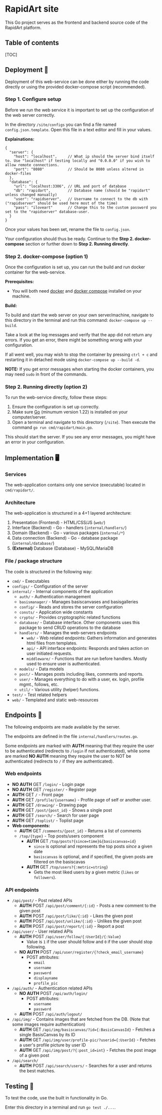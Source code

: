 # RapidArt site
This Go project serves as the frontend and backend source code of the RapidArt platform.

## Table of contents

[TOC]

## Deployment 🚀
Deployment of this web-service can be done either by running the code directly or using the provided docker-compose script (recommended).

### Step 1. Configure setup
Before we run the web service it is important to set up the configuration of the web server correctly.

In the directory `/site/configs` you can find a file named `config.json.template`. Open this file in a text editor and fill in your values.

**Explainations:**
```
{
  "server": {
    "host": "localhost",     // What ip should the server bind itself to. Use "localhost" if testing locally and "0.0.0.0" if you wish to allow remote connections.
    "port": "8080"           // Should be 8080 unless altered in docker-files
  },
  "database": {
    "url": "localhost:3306", // URL and port of database
    "db": "rapidart",        // Database name (should be "rapidart" unless changed manually)
    "user": "rapidserver",   // Username to connect to the db with ("rapidserver" should be used here most of the time)
    "pass": "iloveart"       // Change this to the custom password you set to the "rapidserver" database-user.
  }
}
```

Once your values has been set, rename the file to `config.json`.

Your configuration should thus be ready. Continue to the **Step 2. docker-compose** section or further down to **Step 2. Running directly**.

### Step 2. docker-compose (option 1)
Once the configuration is set up, you can run the build and run docker container for the web-service.

**Prerequisites:**
* You will both need [docker](https://docs.docker.com/get-started/get-docker/) and [docker compose](https://docs.docker.com/compose/install/) installed on your machine.

**Build:**

To build and start the web server on your own server/machine, navigate to this directory in the terminal and run this command: `docker-compose up --build`.

Take a look at the log messages and verify that the app did not return any errors. If you get an error, there might be something wrong with your configuration.

If all went well, you may wish to stop the container by pressing `ctrl + c` and restarting it in detached mode using `docker-compose up --build -d`.

**NOTE:** If you get error messages when starting the docker containers, you may need `sudo` in front of the commands.

### Step 2. Running directly (option 2)
To run the web-service directly, follow these steps:

1. Ensure the configuration is set up correctly.
2. Make sure [Go](https://go.dev/dl/) (minumum version 1.22) is installed on your computer/server.
3. Open a terminal and navigate to this directory (`/site`). Then execute the command `go run cmd/rapidart/main.go`.

This should start the server. If you see any error messages, you might have an error in your configuration.

## Implementation 🖥️

### Services
The web-application contains only one service (executable) located in `cmd/rapidart/`.

### Architecture
The web-application is structured in a 4+1 layered architecture:
1. Presentation (Frontend) - HTML/CSS/JS (`web/`)
2. Interface (Backend) - Go - handlers (`internal/handlers/`)
3. Domain (Backend) - Go - various packages (`internal/*`)
4. Data connection (Backend) - Go - database package (`internal/database/`)
5. **(External)** Database (Database) - MySQL/MariaDB


### File / package structure
The code is structured in the following way:
* `cmd/` - Executables
* `configs/` - Configuration of the server
* `internal/` - Internal components of the application
  * `auth/` - Authentication management
  * `basismanager/` - Manages basiscanvases and basisgalleries
  * `config/` - Reads and stores the server configuration
  * `consts/` - Application wide constants
  * `crypto/` - Provides cryptographic related functions
  * `database/` - Database interface. Other components uses this package to send CRUD operations to the database
  * `handlers/` - Manages the web-servers endpoints
    * `web/` - Web related endpoints: Gathers information and generates html files from templates. 
    * `api/` - API interface endpoints: Responds and takes action on user initiated requests.
    * `middleware/` - Functions that are run before handlers. Mostly used to ensure user is authenticated.
  * `models/` - Data models
  * `post/` - Manages posts including likes, comments and reports.
  * `user/` - Manages everything to do with a user, ex. login, profile mgmt., follows, etc.
  * `util/` - Various utility (helper) functions. 
* `test/` - Test related helpers
* `web/` - Templated and static web-resources

## Endpoints 🔌
The following endpoints are made available by the server. 

The endpoints are defined in the file `internal/handlers/routes.go`.

Some endpoints are marked with **AUTH** meaning that they require the user to be authenticated (redirects to `/login` if not authenticated), while some are marked **NO AUTH** meaning they require the user to NOT be authenticated (redirects to `/` if they are authenticated).  

### Web endpoints
* **NO AUTH** GET `/login/` - Login page
* **NO AUTH** GET `/register/` - Register page
* **AUTH** GET `/` - Front page
* **AUTH** GET `/profile/{username}` - Profile page of self or another user.
* **AUTH** GET `/drawing/` - Drawing page
* **AUTH** GET `/post/{post_id}` - Shows a single post
* **AUTH** GET `/search/` - Search for user page
* **AUTH** GET `/toplist/` - Toplist page
* **Web components:**
  * **AUTH** GET `/comments/{post_id}` - Returns a list of comments
  * `/top/{type}` - Top posts/users component
    * **AUTH** GET `/top/posts?{since=time}&{basiscanvas=id}`
      * `since` is optional and represents the top posts *since* a given date
      * `basiscanvas` is optional, and if specified, the given posts are filtered on the basiscavas
    * **AUTH** GET `/top/users?{:metric=string}`
      * Gets the most liked users by a given metric (`likes` or `followers`).

### API endpoints
* `/api/post/` - Post related APIs
  * **AUTH** POST `/api/post/comment/{:id}` - Posts a new comment to the given post
  * **AUTH** POST `/api/post/like/{:id}` - Likes the given post
  * **AUTH** POST `/api/post/unlike/{:id}` - Unlikes the given post
  * **AUTH** POST `/api/post/report/{:id}` - Report a post
* `/api/user/` - User related APIs
  * **AUTH** POST `/api/user/follow/{:UserId}/{:Value}`
    * Value is `1` if the user should follow and `0` if the user should stop following.
  * **NO AUTH** POST `/api/user/register/{?check_email_username}`
    * POST attributes:
      * `email`
      * `username`
      * `password`
      * `displayname`
      * `profile_pic`
* `/api/auth/` - Authentication related APIs
  * **NO AUTH** POST `/api/auth/login/`
    * POST attributes:
      * `username`
      * `password`
  * **AUTH** POST `/api/auth/logout/`
* `/api/img/` - Contains images that are fetched from the DB. (Note that some images require authentication)
  * **AUTH** GET `/api/img/basiscanvas/?id={:BasisCanvasId}` - Fetches a single BasisCanvas by its ID
  * **AUTH** GET `/api/img/user/profile-pic/?userid={:UserId}` - Fetches a user's profile picture by user ID
  * **AUTH** GET `/api/img/post/?{:post_id=int}` - Fetches the post image of a given post
* `/api/search/`
  * **AUTH** POST `/api/search/users/` - Searches for a user and returns the best matches.

## Testing 🧪
To test the code, use the built in functionality in Go.

Enter this directory in a terminal and run `go test ./...`.